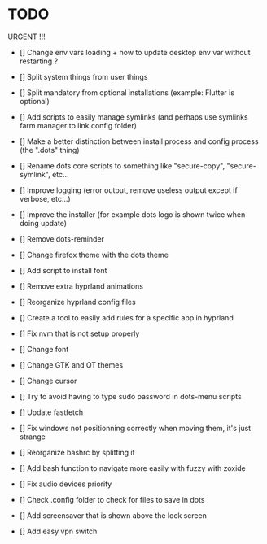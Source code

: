 # TODO

URGENT !!!
- [] Change env vars loading + how to update desktop env var without restarting ?
- [] Split system things from user things
- [] Split mandatory from optional installations (example: Flutter is optional)
- [] Add scripts to easily manage symlinks (and perhaps use symlinks farm manager to link config folder)
- [] Make a better distinction between install process and config process (the ".dots" thing)
- [] Rename dots core scripts to something like "secure-copy", "secure-symlink", etc...
- [] Improve logging (error output, remove useless output except if verbose, etc...)
- [] Improve the installer (for example dots logo is shown twice when doing update)
- [] Remove dots-reminder


- [] Change firefox theme with the dots theme
- [] Add script to install font
- [] Remove extra hyprland animations
- [] Reorganize hyprland config files
- [] Create a tool to easily add rules for a specific app in hyprland
- [] Fix nvm that is not setup properly
- [] Change font
- [] Change GTK and QT themes
- [] Change cursor
- [] Try to avoid having to type sudo password in dots-menu scripts
- [] Update fastfetch
- [] Fix windows not positionning correctly when moving them, it's just strange
- [] Reorganize bashrc by splitting it
- [] Add bash function to navigate more easily with fuzzy with zoxide
- [] Fix audio devices priority
- [] Check .config folder to check for files to save in dots
- [] Add screensaver that is shown above the lock screen
- [] Add easy vpn switch
